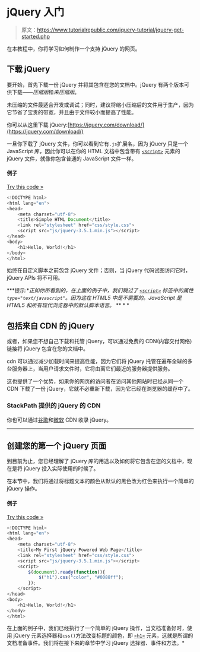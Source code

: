 # jQuery 入门

> 原文：<https://www.tutorialrepublic.com/jquery-tutorial/jquery-get-started.php>

在本教程中，你将学习如何制作一个支持 jQuery 的网页。

## 下载 jQuery

要开始，首先下载一份 jQuery 并将其包含在您的文档中。jQuery 有两个版本可供下载——*压缩版*和*未压缩版*。

未压缩的文件最适合开发或调试；同时，建议将缩小压缩后的文件用于生产，因为它节省了宝贵的带宽，并且由于文件较小而提高了性能。

你可以从这里下载 jQuery:[https://jquery.com/download/](https://jquery.com/download/)

一旦你下载了 jQuery 文件，你可以看到它有`.js`扩展名，因为 jQuery 只是一个 JavaScript 库，因此你可以在你的 HTML 文档中包含带有 [`<script>`](../html-reference/html-script-tag.php) 元素的 jQuery 文件，就像你包含普通的 JavaScript 文件一样。

#### 例子

[Try this code »](../codelab.php?topic=jquery&file=including-jquery-in-html-page "Try this code using online Editor")

```js
<!DOCTYPE html>
<html lang="en">
<head>
    <meta charset="utf-8">
    <title>Simple HTML Document</title>
    <link rel="stylesheet" href="css/style.css">
    <script src="js/jquery-3.5.1.min.js"></script>
</head>
<body>
    <h1>Hello, World!</h1>
</body>
</html>
```

始终在自定义脚本之前包含 jQuery 文件；否则，当 jQuery 代码试图访问它时，jQuery APIs 将不可用。

 ***提示:**正如你所看到的，在上面的例子中，我们跳过了 [`<script>`](../html-reference/html-script-tag.php) 标签中的属性`type="text/javascript"`。因为这在 HTML5 中是不需要的。JavaScript 是 HTML5 和所有现代浏览器中的默认脚本语言。*  ** * *

## 包括来自 CDN 的 jQuery

或者，如果您不想自己下载和托管 jQuery，可以通过免费的 CDN(内容交付网络)链接将 jQuery 包含在您的文档中。

cdn 可以通过减少加载时间来提高性能，因为它们将 jQuery 托管在遍布全球的多台服务器上，当用户请求文件时，它将由离它们最近的服务器提供服务。

这也提供了一个优势，如果你的网页的访问者在访问其他网站时已经从同一个 CDN 下载了一份 jQuery，它就不必重新下载，因为它已经在浏览器的缓存中了。

### StackPath 提供的 jQuery 的 CDN

<script src="https://code.jquery.com/jquery-3.5.1.min.js"></script>

你也可以通过[谷歌](https://developers.google.com/speed/libraries/#jquery)和[微软](http://www.asp.net/ajax/cdn#jQuery_Releases_on_the_CDN_0) CDN 收录 jQuery。

* * *

## 创建您的第一个 jQuery 页面

到目前为止，您已经理解了 jQuery 库的用途以及如何将它包含在您的文档中，现在是将 jQuery 投入实际使用的时候了。

在本节中，我们将通过将标题文本的颜色从默认的黑色改为红色来执行一个简单的 jQuery 操作。

#### 例子

[Try this code »](../codelab.php?topic=jquery&file=simple-jquery-powered-web-page "Try this code using online Editor")

```js
<!DOCTYPE html>
<html lang="en">
<head>
    <meta charset="utf-8">
    <title>My First jQuery Powered Web Page</title>
    <link rel="stylesheet" href="css/style.css">
    <script src="js/jquery-3.5.1.min.js"></script>
    <script>
        $(document).ready(function(){
            $("h1").css("color", "#0088ff");
        });
    </script>
</head>
<body>
    <h1>Hello, World!</h1>
</body>
</html>
```

在上面的例子中，我们已经执行了一个简单的 jQuery 操作，当文档准备好时，使用 jQuery 元素选择器和`css()`方法改变标题的颜色，即 [`<h1>`](../html-tutorial/html-headings.php) 元素，这就是所谓的文档准备事件。我们将在接下来的章节中学习 jQuery 选择器、事件和方法。*